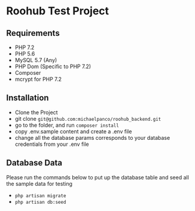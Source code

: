 # Roohub Test Project

## Requirements

 - PHP 7.2
 - PHP 5.6
 - MySQL 5.7 (Any)
 - PHP Dom (Specific to PHP 7.2)
 - Composer
 - mcrypt for PHP 7.2

 ## Installation

 - Clone the Project
 - git clone `git@github.com:michaelpanco/roohub_backend.git`
 - go to the folder, and run `composer install`
 - copy .env.sample content and create a .env file
 - change all the database params corresponds to your database credentials from your .env file

 ## Database Data

Please run the commands below to put up the database table and seed all the sample data for testing

- `php artisan migrate`
- `php artisan db:seed`